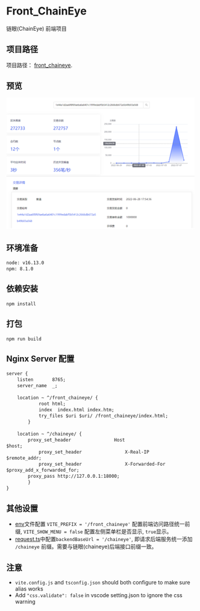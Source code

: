 # Front_ChainEye
链眼(ChainEye) 前端项目

## 项目路径
项目路径： [front_chaineye](https://github.com/shengjian-tech/front_chaineye).

## 预览
<img src="overview.png" width="500">

## 环境准备

```
node: v16.13.0
npm: 8.1.0
```
## 依赖安装

```
npm install
```
## 打包

```
npm run build
```

## Nginx Server 配置
```
server {
    listen       8765;
    server_name  _;

    location ~ ^/front_chaineye/ {
            root html;
            index  index.html index.htm;
            try_files $uri $uri/ /front_chaineye/index.html;
        }        
    
	location ~ ^/chaineye/ {
	    proxy_set_header                Host                            $host;
            proxy_set_header                X-Real-IP                       $remote_addr;
            proxy_set_header                X-Forwarded-For                 $proxy_add_x_forwarded_for;
	    proxy_pass http://127.0.0.1:18000;
        }
}
```
## 其他设置
- [env](.env)文件配置 `VITE_PREFIX = '/front_chaineye'` 配置前端访问路径统一前缀, `VITE_SHOW_MENU = false` 配置左侧菜单栏是否显示, `true`显示。  
- [request.ts](./src/utils/request.ts)中配置`backendBaseUrl = '/chaineye'`, 即请求后端服务统一添加 `/chaineye` 前缀。需要与链眼(chaineye)后端接口前缀一致。

## 注意
- `vite.config.js` and `tsconfig.json` should both configure to make sure alias works
- Add `"css.validate": false` in vscode setting.json to ignore the css warning 


